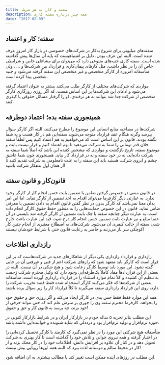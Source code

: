 ```yaml
---
title: سفته و کار به هر شرطی
description: همه چیز درباره سفته کاری
date: "2017-02-09"
---
```

## سفته؛ کار و اعتماد
	
سفته‌های میلیونی برای شروع به‌کار در شرکت‌های خصوصی در بازار کار امروز عرف شده است. البته این عرف بودن، دلیل بر اشتباهیست که پایه آن سال‌ها پیش گذاشته شده است. سفته کاری جنبه‌های متنوعی دارد که می‌توان برای مشاغلی خاص و شرایطی خاص آن را در نظر داشت، مثل کارهای پیمان‌کاری و قرارداد بین شرکت‌ها و … . ولی متأسفانه امروزه از کارگر متخصص و غیر متخصص این سفته گرفته می‌شود و جنبه شخصی پیدا کرده است.

مواردی که شرکت‌های مختلف از کارگر طلب می‌کنند بیشتر به عنوان اعتماد گرفته ‌می‌شود و ادعای این شرکت‌ها بر این اساس هست، که اگر روزی روزگاری کارگر متخصص از شرکت جدا شد بتوانند به هر ترفندی، او را گرفتار مسائل حقوقی یا کیفری کنند.

## همینجوری سفته بده؛ اعتماد دوطرفه

شرکت‌ها در مصاحبه منابع انسانی این موضوع را مطرح می‌کنند، البته اگر کارگر سؤال بپرسد وگرنه هنگام عقد قرارداد متوجه می‌شوید سفته‌ایی هم در کار هست و به شما نگفته بودند. قانون بر این اساس است که می‌خواهیم به هم اعتماد کنیم پس لطفاً سفته فلان قدر تومانی را شما به شرکت می‌دهید تا بهم اعتماد کنیم و قرار نیست بابت و موضوع سفته، تاریخ بازگشت و مواردی که مشخص کننده این باشد که اصلاً شما سفته به شرکت داده‌اید، نه در خود سفته و نه در قرارداد کار بیاید. همینجوری چون شما عاشق چشم و ابروی شرکت هستید باید این سفته را به علت نامعلومی به شرکت تقدیم کنید تا از همان اول بدهکار شرکت باشید!

## قانون‌کار و قانون سفته

در قانون منعی در خصوص گرفتن ضامن یا تضمین بابت حسن انجام کار از کارگر وجود ندارد. به عبارتی دیگر کارفرما می‌تواند اقدام به اخذ تضمین از کارگر نماید. اما این امر بدان معنا نمی‌باشد که کارگر بدون در نظر گفتن قانون اقدام به دادن تضمین یا معرفی ضامن نماید. قانون در این خصوص حمایت‌هایی را به منظور حفظ حقوق کارگر انجام داده است. به عبارت دیگر چنانچه سفته یا چک بابت تضمین از کارگر گرفته شد بایستی در آن حتما مبلغ و نیز عبارت بابت تضمین حسن انجام کار درج شود، قید این عبارت باعث خارج شدن سفته از حالت کیفری آن می‌شود. شرکت‌های به اصطلاح معتبری از انجام چنین کار کوچکی سر باز می‌زنند و حاضر به رعایت قانون حتی با شرایط خودشان نیستند!

## رازداری اطلاعات

رازداری و قرارداد رازداری یکی دیگر از شاهکار‌های جدید در شرکت‌هاست که بر این قرار است که کارگر باید متعهد شود که راز‌های شرکت اعم از فنی و غیرفنی آن در جایی گفته نشود. این مورد باید توسط کارگر رعایت شود و هیچ شکی در آن نیست. البته در بعضی از این قراردادها مفاد کاملاً یک‌طرفه‌ایی وجود دارد که وکیل محترم شرکت زحمت به تنظیم آن کشیده و کلاً تمام موارد استثناء را  در قرارداد رازداری آورده است. متأسفانه بعضی از شرکت‌ها که فکر می‌کنند کارگر استخدام شده فقط قصد تخریب شرکت را دارد، روی این قرارداد رازداری سفته می‌گیرند تا کلاً قرارداد کار را زیر سؤال برده باشند.

همه این موارد فقط فقط حس بدی در کارگر ایجاد می‌کند و اگر روزی حق و حقوق خود را بخواهد، کارفرما محترم سفته وی را جوری بر سرش علم کند که حتی نتواند حرفی از خود بزند، چه برسد به قانون کار و حق و حقوق!

این مطلب بنابر تجربه ۵ ساله خودم در بازارکار ایران و در شرایط بازارکار کنونی در حوزه نرم‌افزار و تولید نرم‌افزار بود و درددلی که شاید شنونده و خواننده‌ایی داشته باشد.

متأسفانه هیچ شرکتی این مورد را در نظر نمی‌گیرد که کارمند یا کارگر تحصیل کرده‌ایی را در اختیار گرفته و همه نیروی جوانی و تلاش خود را گذاشته است تا کار بهتری به شرکت تحویل دهد و در کنار آن علاوه بر افزایش دانش، اطلاعات خود را در کار محک بزند و از کار در محیط سالم و دوستانه لذت ببرد که البته همه این‌ها رویایی بیش نیست!

  
این مطلب در روزهای آینده ممکن است تغییر کند یا مطالب بیشتری به آن اضافه شود.

